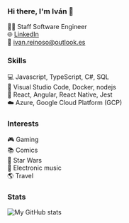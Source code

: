 ### Hi there, I'm Iván 👋

👨‍💻 Staff Software Engineer  
🌐 [LinkedIn](https://www.linkedin.com/in/ireinoso/)  
📧 [ivan.reinoso@outlook.es](mailto:ivan.reinoso@outlook.es)

### Skills

💻 Javascript, TypeScript, C#, SQL  
🔧 Visual Studio Code, Docker, nodejs  
🚀 React, Angular, React Native, Jest  
☁️ Azure, Google Cloud Platform (GCP)  

### Interests

🎮 Gaming  
📚 Comics  
🎥 Star Wars  
🎵 Electronic music  
🌎 Travel    

### Stats

![My GitHub stats](https://github-readme-stats.vercel.app/api?username=irega&show_icons=true&theme=radical)
